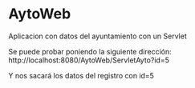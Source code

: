 # AytoWeb
Aplicacion con datos del ayuntamiento con un Servlet

Se puede probar poniendo la siguiente dirección:
http://localhost:8080/AytoWeb/ServletAyto?id=5

Y nos sacará los datos del registro con id=5
